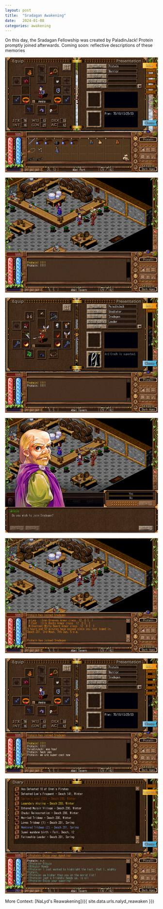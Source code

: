 ```yaml
---
layout: post
title:  "Sradagan Awakening"
date:   2024-01-08
categories: awakening
---
```


On this day, the Sradagan Fellowship was created by PaladinJack! Protein promptly joined afterwards. Coming soon: reflective descriptions of these memories

![Protein No Guild](/public/images/sradagan/protein-no-guild.png)

![Protein Abel Tavern](/public/images/sradagan/protein-abel-tavern.png)

![PaladinJack Guild Leader](/public/images/sradagan/paladin-jack-leader.png)

![Join Sradagan Prompt](/public/images/sradagan/join-sradagan-prompt.png)

![Protein Join Sradagan](/public/images/sradagan/protein-join-sradagan.png)

![Protein Sradagan Profile](/public/images/sradagan/protein-sradagan-profile.png)

![Paladin Jack Legend](/public/images/sradagan/paladin-jack-legend.png)


More Context: [NaLyd's Reawakening]({{ site.data.urls.nalyd_reawaken }})